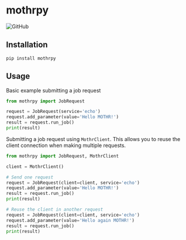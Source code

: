 # mothrpy

![GitHub](https://img.shields.io/github/license/rs21io/mothrpy)

## Installation
`pip install mothrpy`

## Usage

Basic example submitting a job request

```python
from mothrpy import JobRequest

request = JobRequest(service='echo')
request.add_parameter(value='Hello MOTHR!')
result = request.run_job()
print(result)
```

Submitting a job request using `MothrClient`. This allows you to reuse the
client connection when making multiple requests.

```python
from mothrpy import JobRequest, MothrClient

client = MothrClient()

# Send one request
request = JobRequest(client=client, service='echo')
request.add_parameter(value='Hello MOTHR!')
result = request.run_job()
print(result)

# Reuse the client in another request
request = JobRequest(client=client, service='echo')
request.add_parameter(value='Hello again MOTHR!')
result = request.run_job()
print(result)
```
